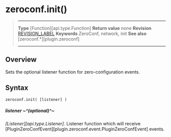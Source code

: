 # zeroconf.init()

> --------------------- ------------------------------------------------------------------------------------------
> __Type__				[Function][api.type.Function]
> __Return value__		none
> __Revision__			[REVISION_LABEL](REVISION_URL)
> __Keywords__			ZeroConf, network, init
> __See also__			[zeroconf.*][plugin.zeroconf]
> --------------------- ------------------------------------------------------------------------------------------


## Overview

Sets the optional listener function for <nobr>zero-configuration</nobr> events.


## Syntax

	zeroconf.init( [listener] )

##### listener ~^(optional)^~
_[Listener][api.type.Listener]._ Listener function which will receive [PluginZeroConfEvent][plugin.zeroconf.event.PluginZeroConfEvent] events.

